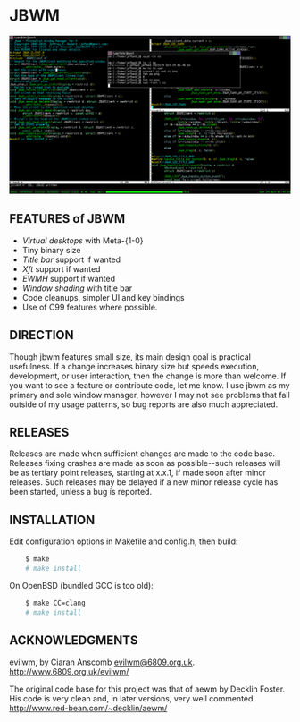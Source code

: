 # JBWM
![Screenshot](screenshot.png)

## FEATURES of JBWM
* *Virtual desktops* with Meta-{1-0}
* Tiny binary size
* *Title bar* support if wanted
* *Xft* support if wanted
* *EWMH* support if wanted
* *Window shading* with title bar
* Code cleanups, simpler UI and key bindings
* Use of C99 features where possible.

## DIRECTION
Though jbwm features small size, its main design goal is practical usefulness.
If a change increases binary size but speeds execution, development, or user
interaction, then the change is more than welcome.  If you want to see a feature
or contribute code, let me know.  I use jbwm as my primary and sole window
manager, however I may not see problems that fall outside of my usage patterns,
so bug reports are also much appreciated.

## RELEASES
Releases are made when sufficient changes are made to the code base.  Releases
fixing crashes are made as soon as possible--such releases will be as tertiary
point releases, starting at x.x.1, if made soon after minor releases.  Such
releases may be delayed if a new minor release cycle has been started, unless a
bug is reported.  

## INSTALLATION
Edit configuration options in Makefile and config.h, then build:
```sh
	$ make
	# make install
```
On OpenBSD (bundled GCC is too old):
```sh
	$ make CC=clang
	# make install
```

## ACKNOWLEDGMENTS

evilwm, by Ciaran Anscomb <evilwm@6809.org.uk>.  http://www.6809.org.uk/evilwm/

The original code base for this project was that of aewm by Decklin
Foster.  His code is very clean and, in later versions, very well
commented.  http://www.red-bean.com/~decklin/aewm/

